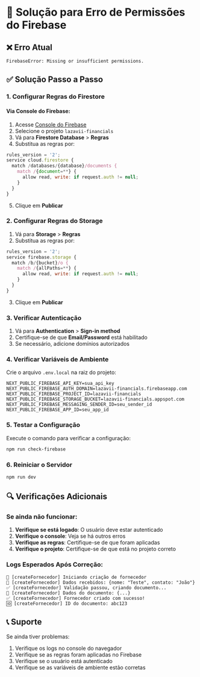 # 🔧 Solução para Erro de Permissões do Firebase

## ❌ Erro Atual
```
FirebaseError: Missing or insufficient permissions.
```

## ✅ Solução Passo a Passo

### 1. Configurar Regras do Firestore

#### Via Console do Firebase:
1. Acesse [Console do Firebase](https://console.firebase.google.com/)
2. Selecione o projeto `lazavii-financials`
3. Vá para **Firestore Database** > **Regras**
4. Substitua as regras por:

```javascript
rules_version = '2';
service cloud.firestore {
  match /databases/{database}/documents {
    match /{document=**} {
      allow read, write: if request.auth != null;
    }
  }
}
```

5. Clique em **Publicar**

### 2. Configurar Regras do Storage

1. Vá para **Storage** > **Regras**
2. Substitua as regras por:

```javascript
rules_version = '2';
service firebase.storage {
  match /b/{bucket}/o {
    match /{allPaths=**} {
      allow read, write: if request.auth != null;
    }
  }
}
```

3. Clique em **Publicar**

### 3. Verificar Autenticação

1. Vá para **Authentication** > **Sign-in method**
2. Certifique-se de que **Email/Password** está habilitado
3. Se necessário, adicione domínios autorizados

### 4. Verificar Variáveis de Ambiente

Crie o arquivo `.env.local` na raiz do projeto:

```env
NEXT_PUBLIC_FIREBASE_API_KEY=sua_api_key
NEXT_PUBLIC_FIREBASE_AUTH_DOMAIN=lazavii-financials.firebaseapp.com
NEXT_PUBLIC_FIREBASE_PROJECT_ID=lazavii-financials
NEXT_PUBLIC_FIREBASE_STORAGE_BUCKET=lazavii-financials.appspot.com
NEXT_PUBLIC_FIREBASE_MESSAGING_SENDER_ID=seu_sender_id
NEXT_PUBLIC_FIREBASE_APP_ID=seu_app_id
```

### 5. Testar a Configuração

Execute o comando para verificar a configuração:

```bash
npm run check-firebase
```

### 6. Reiniciar o Servidor

```bash
npm run dev
```

## 🔍 Verificações Adicionais

### Se ainda não funcionar:

1. **Verifique se está logado**: O usuário deve estar autenticado
2. **Verifique o console**: Veja se há outros erros
3. **Verifique as regras**: Certifique-se de que foram aplicadas
4. **Verifique o projeto**: Certifique-se de que está no projeto correto

### Logs Esperados Após Correção:

```
🚀 [createFornecedor] Iniciando criação de fornecedor
📝 [createFornecedor] Dados recebidos: {nome: "Teste", contato: "João"}
✅ [createFornecedor] Validação passou, criando documento...
📄 [createFornecedor] Dados do documento: {...}
✅ [createFornecedor] Fornecedor criado com sucesso!
🆔 [createFornecedor] ID do documento: abc123
```

## 📞 Suporte

Se ainda tiver problemas:
1. Verifique os logs no console do navegador
2. Verifique se as regras foram aplicadas no Firebase
3. Verifique se o usuário está autenticado
4. Verifique se as variáveis de ambiente estão corretas
